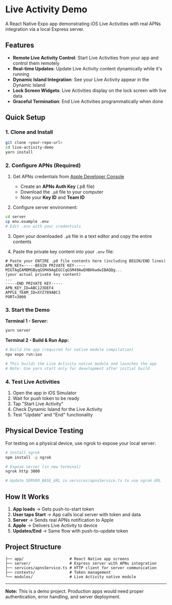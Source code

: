 # Live Activity Demo

A React Native Expo app demonstrating iOS Live Activities with real APNs integration via a local Express server.

## Features

- **Remote Live Activity Control**: Start Live Activities from your app and control them remotely
- **Real-time Updates**: Update Live Activity content dynamically while it's running
- **Dynamic Island Integration**: See your Live Activity appear in the Dynamic Island
- **Lock Screen Widgets**: Live Activities display on the lock screen with live data
- **Graceful Termination**: End Live Activities programmatically when done

## Quick Setup

### 1. Clone and Install

```bash
git clone <your-repo-url>
cd live-activity-demo
yarn install
```

### 2. Configure APNs (Required)

1. Get APNs credentials from [Apple Developer Console](https://developer.apple.com)

   - Create an **APNs Auth Key** (.p8 file)
   - Download the `.p8` file to your computer
   - Note your **Key ID** and **Team ID**

2. Configure server environment:

```bash
cd server
cp env.example .env
# Edit .env with your credentials
```

3. Open your downloaded `.p8` file in a text editor and copy the entire contents

4. Paste the private key content into your `.env` file:

```env
# Paste your ENTIRE .p8 file contents here (including BEGIN/END lines)
APN_KEY=-----BEGIN PRIVATE KEY-----
MIGTAgEAMBMGByqGSM49AgEGCCqGSM49AwEHBHkwdwIBAQQg...
(your actual private key content)
...
-----END PRIVATE KEY-----
APN_KEY_ID=ABC123DEF4
APPLE_TEAM_ID=XYZ789ABC1
PORT=3000
```

### 3. Start the Demo

**Terminal 1 - Server:**

```bash
yarn server
```

**Terminal 2 - Build & Run App:**

```bash
# Build the app (required for native module compilation)
npx expo run:ios

# This builds the Live Activity native module and launches the app
# Note: Use yarn start only for development after initial build
```

### 4. Test Live Activities

1. Open the app in iOS Simulator
2. Wait for push token to be ready
3. Tap "Start Live Activity"
4. Check Dynamic Island for the Live Activity
5. Test "Update" and "End" functionality

## Physical Device Testing

For testing on a physical device, use ngrok to expose your local server:

```bash
# Install ngrok
npm install -g ngrok

# Expose server (in new terminal)
ngrok http 3000

# Update SERVER_BASE_URL in services/apnsService.ts to use ngrok URL
```

## How It Works

1. **App loads** → Gets push-to-start token
2. **User taps Start** → App calls local server with token and data
3. **Server** → Sends real APNs notification to Apple
4. **Apple** → Delivers Live Activity to device
5. **Updates/End** → Same flow with push-to-update token

## Project Structure

```
├── app/                    # React Native app screens
├── server/                 # Express server with APNs integration
├── services/apnsService.ts # HTTP client for server communication
├── contexts/               # Token management
└── modules/                # Live Activity native module
```

---

**Note:** This is a demo project. Production apps would need proper authentication, error handling, and server deployment.
